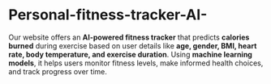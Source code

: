 # Personal-fitness-tracker-AI-
Our website offers an **AI-powered fitness tracker** that predicts **calories burned** during exercise based on user details like **age, gender, BMI, heart rate, body temperature, and exercise duration**. Using **machine learning models**, it helps users monitor fitness levels, make informed health choices, and track progress over time.
